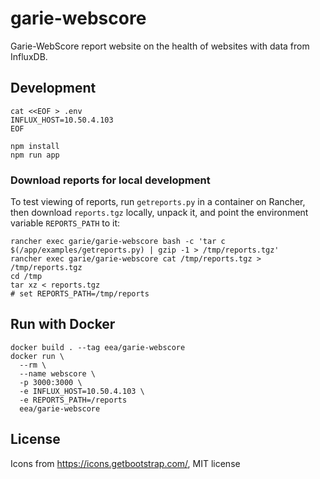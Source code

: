 # garie-webscore
Garie-WebScore report website on the health of websites with data from InfluxDB.

## Development

```shell
cat <<EOF > .env
INFLUX_HOST=10.50.4.103
EOF

npm install
npm run app
```

### Download reports for local development
To test viewing of reports, run `getreports.py` in a container on Rancher, then
download `reports.tgz` locally, unpack it, and point the environment variable
`REPORTS_PATH` to it:

```
rancher exec garie/garie-webscore bash -c 'tar c $(/app/examples/getreports.py) | gzip -1 > /tmp/reports.tgz'
rancher exec garie/garie-webscore cat /tmp/reports.tgz > /tmp/reports.tgz
cd /tmp
tar xz < reports.tgz
# set REPORTS_PATH=/tmp/reports
```


## Run with Docker

```shell
docker build . --tag eea/garie-webscore
docker run \
  --rm \
  --name webscore \
  -p 3000:3000 \
  -e INFLUX_HOST=10.50.4.103 \
  -e REPORTS_PATH=/reports
  eea/garie-webscore
```


## License
Icons from https://icons.getbootstrap.com/, MIT license
